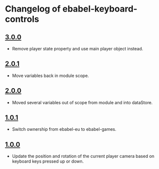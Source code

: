 # Changelog of ebabel-keyboard-controls

## [3.0.0](https://github.com/ebabel-games/ebabel-keyboard-controls/releases/tag/v3.0.0)
- Remove player state property and use main player object instead.

## [2.0.1](https://github.com/ebabel-games/ebabel-keyboard-controls/releases/tag/v2.0.1)
- Move variables back in module scope.

## [2.0.0](https://github.com/ebabel-games/ebabel-keyboard-controls/releases/tag/v2.0.0)
- Moved several variables out of scope from module and into dataStore.

## [1.0.1](https://github.com/ebabel-games/ebabel-keyboard-controls/releases/tag/v1.0.1)
- Switch ownership from ebabel-eu to ebabel-games.

## [1.0.0](https://github.com/ebabel-games/ebabel-keyboard-controls/releases/tag/v1.0.0)
- Update the position and rotation of the current player camera based on keyboard keys pressed up or down.
